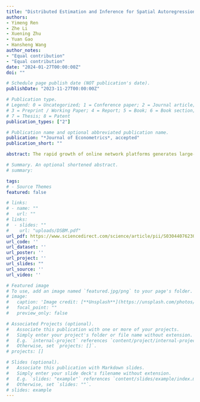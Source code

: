 ```yaml
---
title: "Distributed Estimation and Inference for Spatial Autoregression Model with Large Scale Networks"
authors:
- Yimeng Ren
- Zhe Li
- Xuening Zhu
- Yuan Gao
- Hansheng Wang
author_notes:
- "Equal contribution"
- "Equal contribution"
date: "2024-01-27T00:00:00Z"
doi: ""

# Schedule page publish date (NOT publication's date).
publishDate: "2023-11-27T00:00:00Z"

# Publication type.
# Legend: 0 = Uncategorized; 1 = Conference paper; 2 = Journal article;
# 3 = Preprint / Working Paper; 4 = Report; 5 = Book; 6 = Book section;
# 7 = Thesis; 8 = Patent
publication_types: ["2"]

# Publication name and optional abbreviated publication name.
publication: "*Journal of Econometrics*, accepted"
publication_short: ""

abstract: The rapid growth of online network platforms generates large-scale network data and it poses great challenges for statistical analysis using the spatial autoregression (SAR) model. In this work, we develop a novel distributed estimation and statistical inference framework for the SAR model on a distributed system. We first propose a distributed network least squares approximation (DNLSA) method. This enables us to obtain a one-step estimator by taking a weighted average of local estimators on each worker. Afterwards, a refined two-step estimation is designed to further reduce the estimation bias. For statistical inference, we utilize a random projection method to reduce the expensive communication cost. Theoretically, we show the consistency and asymptotic normality of both the one-step and two-step estimators. In addition, we provide theoretical guarantee of the distributed statistical inference procedure. The theoretical findings and computational advantages are validated by several numerical simulations implemented on the Spark system. Lastly, an experiment on the Yelp dataset further illustrates the usefulness of the proposed methodology.

# Summary. An optional shortened abstract.
# summary: 

tags:
# - Source Themes
featured: false

# links:
# - name: ""
#   url: ""
# links:
#  - slides: ""
#    url: "uploads/DSBM.pdf"
url_pdf: https://www.sciencedirect.com/science/article/pii/S0304407623003457
url_code: ''
url_dataset: ''
url_poster: ''
url_project: ''
url_slides: ""
url_source: ''
url_video: ''

# Featured image
# To use, add an image named `featured.jpg/png` to your page's folder. 
# image:
#   caption: 'Image credit: [**Unsplash**](https://unsplash.com/photos/jdD8gXaTZsc)'
#   focal_point: ""
#   preview_only: false

# Associated Projects (optional).
#   Associate this publication with one or more of your projects.
#   Simply enter your project's folder or file name without extension.
#   E.g. `internal-project` references `content/project/internal-project/index.md`.
#   Otherwise, set `projects: []`.
# projects: []

# Slides (optional).
#   Associate this publication with Markdown slides.
#   Simply enter your slide deck's filename without extension.
#   E.g. `slides: "example"` references `content/slides/example/index.md`.
#   Otherwise, set `slides: ""`.
# slides: example
---
```


<!-- {{% callout note %}}
Click the *Cite* button above to demo the feature to enable visitors to import publication metadata into their reference management software.
{{% /callout %}}

{{% callout note %}}
Create your slides in Markdown - click the *Slides* button to check out the example.
{{% /callout %}}

Supplementary notes can be added here, including [code, math, and images](https://wowchemy.com/docs/writing-markdown-latex/). -->
